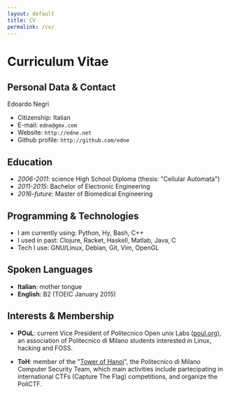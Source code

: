 ```yaml
---
layout: default
title: CV
permalink: /cv/
---
```


# Curriculum Vitae


## Personal Data & Contact
Edoardo Negri

* Citizenship: Italian
* E-mail: `edne@gmx.com`
* Website: `http://edne.net`
* Github profile: `http://github.com/edne`


## Education
* _2006-2011_: science High School Diploma (thesis: "Cellular Automata")
* _2011-2015_: Bachelor of Electronic Engineering
* _2016-future_: Master of Biomedical Engineering


## Programming & Technologies
* I am currently using: Python, Hy, Bash, C++
* I used in past: Clojure, Racket, Haskell, Matlab, Java, C
* Tech I use: GNU/Linux, Debian, Git, Vim, OpenGL

## Spoken Languages
* **Italian**: mother tongue
* **English**: B2 (TOEIC January 2015)

## Interests & Membership
* **POuL**: current Vice President of Politecnico Open unix Labs
  ([poul.org](https://poul.org)), an association of Politecnico di Milano students
  interested in Linux, hacking and FOSS.

* **ToH**: member of the "[Tower of Hanoi](https://ctftime.org/team/300)", the
  Politecnico di Milano Computer Security Team, which main activities include
  partecipating in international CTFs (Capture The Flag) competitions, and
  organize the PoliCTF.
